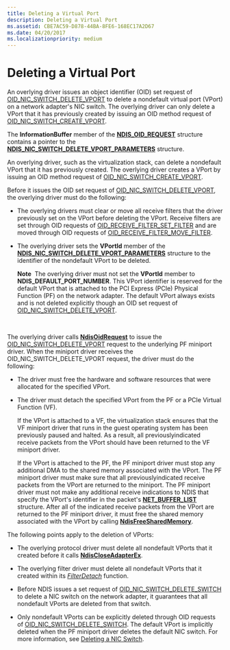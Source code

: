```yaml
---
title: Deleting a Virtual Port
description: Deleting a Virtual Port
ms.assetid: CBE7AC59-D878-44BA-8FE6-168EC17A2D67
ms.date: 04/20/2017
ms.localizationpriority: medium
---
```


# Deleting a Virtual Port


An overlying driver issues an object identifier (OID) set request of [OID\_NIC\_SWITCH\_DELETE\_VPORT](https://msdn.microsoft.com/library/windows/hardware/hh451818) to delete a nondefault virtual port (VPort) on a network adapter's NIC switch. The overlying driver can only delete a VPort that it has previously created by issuing an OID method request of [OID\_NIC\_SWITCH\_CREATE\_VPORT](https://msdn.microsoft.com/library/windows/hardware/hh451816).

The **InformationBuffer** member of the [**NDIS\_OID\_REQUEST**](https://msdn.microsoft.com/library/windows/hardware/ff566710) structure contains a pointer to the [**NDIS\_NIC\_SWITCH\_DELETE\_VPORT\_PARAMETERS**](https://msdn.microsoft.com/library/windows/hardware/hh451577) structure.

An overlying driver, such as the virtualization stack, can delete a nondefault VPort that it has previously created. The overlying driver creates a VPort by issuing an OID method request of [OID\_NIC\_SWITCH\_CREATE\_VPORT](https://msdn.microsoft.com/library/windows/hardware/hh451816).

Before it issues the OID set request of [OID\_NIC\_SWITCH\_DELETE\_VPORT](https://msdn.microsoft.com/library/windows/hardware/hh451818), the overlying driver must do the following:

-   The overlying drivers must clear or move all receive filters that the driver previously set on the VPort before deleting the VPort. Receive filters are set through OID requests of [OID\_RECEIVE\_FILTER\_SET\_FILTER](https://msdn.microsoft.com/library/windows/hardware/ff569795) and are moved through OID requests of [OID\_RECEIVE\_FILTER\_MOVE\_FILTER](https://msdn.microsoft.com/library/windows/hardware/hh451845).

-   The overlying driver sets the **VPortId** member of the [**NDIS\_NIC\_SWITCH\_DELETE\_VPORT\_PARAMETERS**](https://msdn.microsoft.com/library/windows/hardware/hh451577) structure to the identifier of the nondefault VPort to be deleted.

    **Note**  The overlying driver must not set the **VPortId** member to **NDIS\_DEFAULT\_PORT\_NUMBER**. This VPort identifier is reserved for the default VPort that is attached to the PCI Express (PCIe) Physical Function (PF) on the network adapter. The default VPort always exists and is not deleted explicitly though an OID set request of [OID\_NIC\_SWITCH\_DELETE\_VPORT](https://msdn.microsoft.com/library/windows/hardware/hh451818).

     

The overlying driver calls [**NdisOidRequest**](https://msdn.microsoft.com/library/windows/hardware/ff563710) to issue the [OID\_NIC\_SWITCH\_DELETE\_VPORT](https://msdn.microsoft.com/library/windows/hardware/hh451818) request to the underlying PF miniport driver. When the miniport driver receives the OID\_NIC\_SWITCH\_DELETE\_VPORT request, the driver must do the following:

-   The driver must free the hardware and software resources that were allocated for the specified VPort.

-   The driver must detach the specified VPort from the PF or a PCIe Virtual Function (VF).

    If the VPort is attached to a VF, the virtualization stack ensures that the VF miniport driver that runs in the guest operating system has been previously paused and halted. As a result, all previouslyindicated receive packets from the VPort should have been returned to the VF miniport driver.

    If the VPort is attached to the PF, the PF miniport driver must stop any additional DMA to the shared memory associated with the VPort. The PF miniport driver must make sure that all previouslyindicated receive packets from the VPort are returned to the miniport. The PF miniport driver must not make any additional receive indications to NDIS that specify the VPort's identifier in the packet's [**NET\_BUFFER\_LIST**](https://msdn.microsoft.com/library/windows/hardware/ff568388) structure. After all of the indicated receive packets from the VPort are returned to the PF miniport driver, it must free the shared memory associated with the VPort by calling [**NdisFreeSharedMemory**](https://msdn.microsoft.com/library/windows/hardware/ff562601).

The following points apply to the deletion of VPorts:

-   The overlying protocol driver must delete all nondefault VPorts that it created before it calls [**NdisCloseAdapterEx**](https://msdn.microsoft.com/library/windows/hardware/ff561640).

-   The overlying filter driver must delete all nondefault VPorts that it created within its [*FilterDetach*](https://msdn.microsoft.com/library/windows/hardware/ff549918) function.

-   Before NDIS issues a set request of [OID\_NIC\_SWITCH\_DELETE\_SWITCH](https://msdn.microsoft.com/library/windows/hardware/hh451817) to delete a NIC switch on the network adapter, it guarantees that all nondefault VPorts are deleted from that switch.

-   Only nondefault VPorts can be explicitly deleted through OID requests of [OID\_NIC\_SWITCH\_DELETE\_SWITCH](https://msdn.microsoft.com/library/windows/hardware/hh451817). The default VPort is implicitly deleted when the PF miniport driver deletes the default NIC switch. For more information, see [Deleting a NIC Switch](deleting-a-nic-switch.md).

 

 





